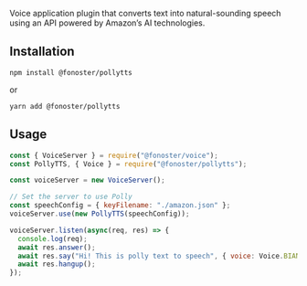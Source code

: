 Voice application plugin that converts text into natural-sounding speech using an API powered by Amazon’s AI technologies.

## Installation

```cli
npm install @fonoster/pollytts
```

or

```cli
yarn add @fonoster/pollytts
```

## Usage

```javascript
const { VoiceServer } = require("@fonoster/voice");
const PollyTTS, { Voice } = require("@fonoster/pollytts");

const voiceServer = new VoiceServer();

// Set the server to use Polly
const speechConfig = { keyFilename: "./amazon.json" };
voiceServer.use(new PollyTTS(speechConfig));

voiceServer.listen(async(req, res) => {
  console.log(req);
  await res.answer();
  await res.say("Hi! This is polly text to speech", { voice: Voice.BIANCA });
  await res.hangup();
});
```
